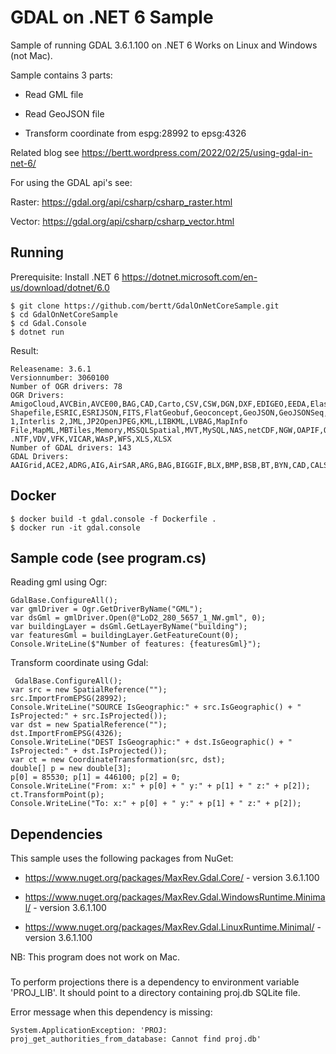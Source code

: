 # GDAL on .NET 6 Sample

Sample of running GDAL 3.6.1.100 on .NET 6 Works on Linux and Windows (not Mac).

Sample contains 3 parts:

- Read GML file

- Read GeoJSON file

- Transform coordinate from espg:28992 to epsg:4326

Related blog see https://bertt.wordpress.com/2022/02/25/using-gdal-in-net-6/

For using the GDAL api's see:

Raster: https://gdal.org/api/csharp/csharp_raster.html

Vector: https://gdal.org/api/csharp/csharp_vector.html

## Running

Prerequisite: Install .NET 6 https://dotnet.microsoft.com/en-us/download/dotnet/6.0

```
$ git clone https://github.com/bertt/GdalOnNetCoreSample.git
$ cd GdalOnNetCoreSample
$ cd Gdal.Console
$ dotnet run
```

Result:

```
Releasename: 3.6.1
Versionnumber: 3060100
Number of OGR drivers: 78
OGR Drivers: AmigoCloud,AVCBin,AVCE00,BAG,CAD,Carto,CSV,CSW,DGN,DXF,EDIGEO,EEDA,Elasticsearch,ESRI Shapefile,ESRIC,ESRIJSON,FITS,FlatGeobuf,Geoconcept,GeoJSON,GeoJSONSeq,GeoRSS,GML,GMLAS,GPKG,GPSBabel,GPX,HTTP,Idrisi,Interlis 1,Interlis 2,JML,JP2OpenJPEG,KML,LIBKML,LVBAG,MapInfo File,MapML,MBTiles,Memory,MSSQLSpatial,MVT,MySQL,NAS,netCDF,NGW,OAPIF,ODBC,ODS,OGCAPI,OGR_GMT,OGR_PDS,OGR_SDTS,OGR_VRT,OpenFileGDB,OSM,PCIDSK,PDF,PDS4,PGDUMP,PGeo,PLSCENES,PostgreSQL,S57,Selafin,SQLite,SVG,SXF,TIGER,TopoJSON,UK .NTF,VDV,VFK,VICAR,WAsP,WFS,XLS,XLSX
Number of GDAL drivers: 143
GDAL Drivers: AAIGrid,ACE2,ADRG,AIG,AirSAR,ARG,BAG,BIGGIF,BLX,BMP,BSB,BT,BYN,CAD,CALS,CEOS,COASP,COG,COSAR,CPG,CTable2,CTG,DAAS,DERIVED,DIMAP,DIPEx,DOQ1,DOQ2,DTED,ECRGTOC,EEDAI,EHdr,EIR,ELAS,ENVI,ERS,ESAT,ESRIC,FAST,FIT,FITS,GenBin,GFF,GIF,GPKG,GRASSASCIIGrid,GRIB,GS7BG,GSAG,GSBG,GSC,GTiff,GTX,GXF,HDF4,HDF4Image,HDF5,HDF5Image,HF2,HFA,HTTP,ILWIS,IRIS,ISCE,ISG,ISIS2,ISIS3,JAXAPALSAR,JDEM,JP2OpenJPEG,JPEG,KMLSUPEROVERLAY,KRO,L1B,LAN,LCP,Leveller,LOSLAS,MAP,MBTiles,MEM,MFF,MFF2,MRF,MSGN,NDF,netCDF,NGSGEOID,NGW,NITF,NTv2,NWT_GRC,NWT_GRD,OGCAPI,OZI,PAux,PCIDSK,PCRaster,PDF,PDS,PDS4,PLMOSAIC,PLSCENES,PNG,PNM,PostGISRaster,PRF,R,Rasterlite,RIK,RMF,ROI_PAC,RPFTOC,RRASTER,RS2,RST,SAFE,SAGA,SAR_CEOS,SDTS,SENTINEL2,SGI,SIGDEM,SNODAS,SRP,SRTMHGT,STACIT,STACTA,Terragen,TGA,TIL,TSX,USGSDEM,VICAR,VRT,WCS,WEBP,WMS,WMTS,XPM,XYZ,Zarr,ZMap
```

## Docker

```
$ docker build -t gdal.console -f Dockerfile .
$ docker run -it gdal.console
```

## Sample code (see program.cs)

Reading gml using Ogr:

```
GdalBase.ConfigureAll();
var gmlDriver = Ogr.GetDriverByName("GML");
var dsGml = gmlDriver.Open(@"LoD2_280_5657_1_NW.gml", 0);
var buildingLayer = dsGml.GetLayerByName("building");
var featuresGml = buildingLayer.GetFeatureCount(0);
Console.WriteLine($"Number of features: {featuresGml}");
```

Transform coordinate using Gdal:

```
 GdalBase.ConfigureAll();
var src = new SpatialReference("");
src.ImportFromEPSG(28992);
Console.WriteLine("SOURCE IsGeographic:" + src.IsGeographic() + " IsProjected:" + src.IsProjected());
var dst = new SpatialReference("");
dst.ImportFromEPSG(4326);
Console.WriteLine("DEST IsGeographic:" + dst.IsGeographic() + " IsProjected:" + dst.IsProjected());
var ct = new CoordinateTransformation(src, dst);
double[] p = new double[3];
p[0] = 85530; p[1] = 446100; p[2] = 0;
Console.WriteLine("From: x:" + p[0] + " y:" + p[1] + " z:" + p[2]);
ct.TransformPoint(p);
Console.WriteLine("To: x:" + p[0] + " y:" + p[1] + " z:" + p[2]);

```

## Dependencies

This sample uses the following packages from NuGet:

- https://www.nuget.org/packages/MaxRev.Gdal.Core/ - version 3.6.1.100

- https://www.nuget.org/packages/MaxRev.Gdal.WindowsRuntime.Minimal/ - version 3.6.1.100

- https://www.nuget.org/packages/MaxRev.Gdal.LinuxRuntime.Minimal/ - version 3.6.1.100


NB: This program does not work on Mac.

###

To perform projections there is a dependency to environment variable 'PROJ_LIB'. It should point to a directory
containing proj.db SQLite file.

Error message when this dependency is missing:

```
System.ApplicationException: 'PROJ: proj_get_authorities_from_database: Cannot find proj.db'
```
